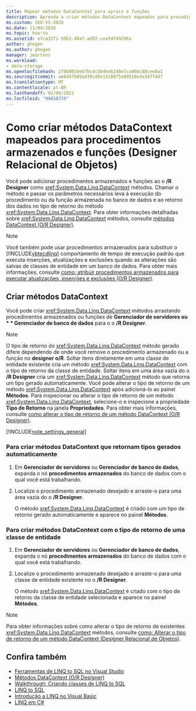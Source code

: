 ```yaml
---
title: Mapear métodos DataContext para sprocs e funções
description: Aprenda a criar métodos DataContext mapeados para procedimentos armazenados (sprocs) e funções usando O Object Relational Designer (O/R Designer).
ms.custom: SEO-VS-2020
ms.date: 11/04/2016
ms.topic: how-to
ms.assetid: e7ca32f1-50b3-48af-ad92-ceafd749296a
author: ghogen
ms.author: ghogen
manager: jmartens
ms.workload:
- data-storage
ms.openlocfilehash: 2f9b003deb7bc4c564be62d8e7ca486c88cee8a1
ms.sourcegitcommit: ae6d47b09a439cd0e13180f5e89510e3e347fd47
ms.translationtype: MT
ms.contentlocale: pt-BR
ms.lasthandoff: 02/08/2021
ms.locfileid: "99858729"
---
```

# <a name="how-to-create-datacontext-methods-mapped-to-stored-procedures-and-functions-or-designer"></a>Como criar métodos DataContext mapeados para procedimentos armazenados e funções (Designer Relacional de Objetos)

Você pode adicionar procedimentos armazenados e funções ao o **/R Designer** como <xref:System.Data.Linq.DataContext> métodos. Chamar o método e passar os parâmetros necessários leva à execução do procedimento ou da função armazenada no banco de dados e ao retorno dos dados no tipo de retorno do método <xref:System.Data.Linq.DataContext>. Para obter informações detalhadas sobre <xref:System.Data.Linq.DataContext> métodos, consulte [métodos DataContext (O/R Designer)](../data-tools/datacontext-methods-o-r-designer.md).

> [!NOTE]
> Você também pode usar procedimentos armazenados para substituir o [!INCLUDE[vbtecdlinq](../data-tools/includes/vbtecdlinq_md.md)] comportamento de tempo de execução padrão que executa inserções, atualizações e exclusões quando as alterações são salvas de classes de entidade em um banco de dados. Para obter mais informações, consulte [como: atribuir procedimentos armazenados para executar atualizações, inserções e exclusões (O/R Designer)](../data-tools/how-to-assign-stored-procedures-to-perform-updates-inserts-and-deletes-o-r-designer.md).

## <a name="create-datacontext-methods"></a>Criar métodos DataContext

Você pode criar <xref:System.Data.Linq.DataContext> métodos arrastando procedimentos armazenados ou funções de <strong>Gerenciador de servidores ou * * Gerenciador de banco de dados</strong> para o o **/R Designer**.

> [!NOTE]
> O tipo de retorno do <xref:System.Data.Linq.DataContext> método gerado difere dependendo de onde você remove o procedimento armazenado ou a função no **designer o/R**. Soltar itens diretamente em uma classe de entidade existente cria um método <xref:System.Data.Linq.DataContext> com o tipo de retorno da classe de entidade. Soltar itens em uma área vazia do o **/R Designer** cria um <xref:System.Data.Linq.DataContext> método que retorna um tipo gerado automaticamente. Você pode alterar o tipo de retorno de um método <xref:System.Data.Linq.DataContext> após adicioná-lo ao painel **Métodos**. Para inspecionar ou alterar o tipo de retorno de um método <xref:System.Data.Linq.DataContext>, selecione-o e inspecione a propriedade **Tipo de Retorno** na janela **Propriedades**. Para obter mais informações, consulte [como alterar o tipo de retorno de um método DataContext (O/R Designer)](../data-tools/how-to-change-the-return-type-of-a-datacontext-method-o-r-designer.md).

[!INCLUDE[note_settings_general](../data-tools/includes/note_settings_general_md.md)]

### <a name="to-create-datacontext-methods-that-return-automatically-generated-types"></a>Para criar métodos DataContext que retornam tipos gerados automaticamente

1. Em **Gerenciador de servidores** ou **Gerenciador de banco de dados**, expanda o nó **procedimentos armazenados** do banco de dados com o qual você está trabalhando.

2. Localize o procedimento armazenado desejado e arraste-o para uma área vazia do o **/R Designer**.

     O método <xref:System.Data.Linq.DataContext> é criado com um tipo de retorno gerado automaticamente e aparece no painel **Métodos**.

### <a name="to-create-datacontext-methods-that-have-the-return-type-of-an-entity-class"></a>Para criar métodos DataContext com o tipo de retorno de uma classe de entidade

1. Em **Gerenciador de servidores** ou **Gerenciador de banco de dados**, expanda o nó **procedimentos armazenados** do banco de dados com o qual você está trabalhando.

2. Localize o procedimento armazenado desejado e arraste-o para uma classe de entidade existente no o **/R Designer**.

     O método <xref:System.Data.Linq.DataContext> é criado com o tipo de retorno da classe de entidade selecionada e aparece no painel **Métodos**.

> [!NOTE]
> Para obter informações sobre como alterar o tipo de retorno de existentes <xref:System.Data.Linq.DataContext> métodos, consulte [como: Alterar o tipo de retorno de um método DataContext (Designer Relacional de Objetos)](../data-tools/how-to-change-the-return-type-of-a-datacontext-method-o-r-designer.md).

## <a name="see-also"></a>Confira também

- [Ferramentas de LINQ to SQL no Visual Studio](../data-tools/linq-to-sql-tools-in-visual-studio2.md)
- [Métodos DataContext (O/R Designer)](../data-tools/datacontext-methods-o-r-designer.md)
- [Walkthrough: Criando classes de LINQ to SQL](how-to-create-linq-to-sql-classes-mapped-to-tables-and-views-o-r-designer.md)
- [LINQ to SQL](/dotnet/framework/data/adonet/sql/linq/index)
- [Introdução a LINQ no Visual Basic](/dotnet/visual-basic/programming-guide/language-features/linq/introduction-to-linq)
- [LINQ em C#](/dotnet/csharp/linq/linq-in-csharp)

